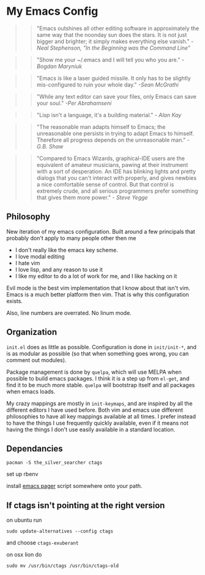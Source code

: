 My Emacs Config
===============

>>"Emacs outshines all other editing
>>software in approximately the same way that the noonday sun does the
>>stars. It is not just bigger and brighter; it simply makes everything
>>else vanish."
_-Neal Stephenson, "In the Beginning was the Command
Line"_

>>"Show me your ~/.emacs and I will tell you who you are."
_-Bogdan Maryniuk_

>>"Emacs is like a laser guided missile. It only has to be slightly
>>mis-configured to ruin your whole day."
_-Sean McGrathi_

>>"While any text editor can save your files, only Emacs can save your
>>soul."
_-Per Abrahamseni_

>>"Lisp isn't a language, it's a building material."
_- Alan Kay_

>>"The reasonable man adapts himself to Emacs; the unreasonable one
>>persists in trying to adapt Emacs to himself. Therefore all progress
>>depends on the unreasonable man."
_- G.B. Shaw_

>> "Compared to Emacs Wizards, graphical-IDE users are the equivalent
>>of amateur musicians, pawing at their instrument with a sort of
>>desperation. An IDE has blinking lights and pretty dialogs that you
>>can't interact with properly, and gives newbies a nice comfortable
>>sense of control. But that control is extremely crude, and all serious
>>programmers prefer something that gives them more power."
_- Steve Yegge_


Philosophy
----------

New iteration of my emacs configuration. Built around a few principals
that probably don't apply to many people other then me

- I don't really like the emacs key scheme.
- I love modal editing
- I hate vim
- I love lisp, and any reason to use it
- I like my editor to do a lot of work for me, and I like hacking on
  it

Evil mode is the best vim implementation that I know about that isn't
vim. Emacs is a much better platform then vim. That is why this configuration
exists.

Also, line numbers are overrated. No linum mode.

Organization
------------

`init.el` does as little as possible. Configuration is done in `init/init-*`,
and is as modular as possible (so that when something goes wrong, you can
comment out modules).

Package management is done by `quelpa`, which will use MELPA when possible
to build emacs packages. I think it is a step up from `el-get`, and find it
to be much more stable. `quelpa` will bootstrap itself and all packages when
emacs loads.

My crazy mappings are mostly in `init-keymaps`, and are inspired by all the
different editors I have used before. Both vim and emacs use different
philosophies to have all key mappings available at all times. I prefer instead
to have the things I use frequently quickly available, even if it means not
having the things I don't use easily available in a standard location.

Dependancies
------------


    pacman -S the_silver_searcher ctags

set up rbenv

install [emacs pager](https://raw.githubusercontent.com/mbriggs/emacs-pager/master/emacs-pager)
script somewhere onto your path.

If ctags isn't pointing at the right version
--------------------------------------------

on ubuntu run

`sudo update-alternatives --config ctags`

and choose `ctags-exuberant`

on osx lion do

`sudo mv /usr/bin/ctags /usr/bin/ctags-old`
